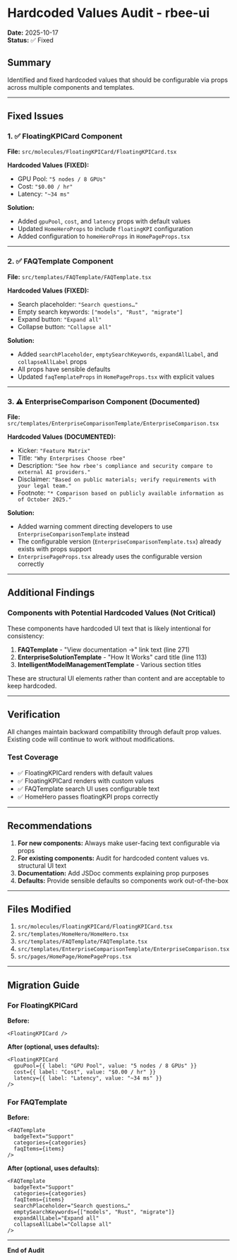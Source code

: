 # Hardcoded Values Audit - rbee-ui

**Date:** 2025-10-17  
**Status:** ✅ Fixed

## Summary

Identified and fixed hardcoded values that should be configurable via props across multiple components and templates.

---

## Fixed Issues

### 1. ✅ FloatingKPICard Component
**File:** `src/molecules/FloatingKPICard/FloatingKPICard.tsx`

**Hardcoded Values (FIXED):**
- GPU Pool: `"5 nodes / 8 GPUs"`
- Cost: `"$0.00 / hr"`
- Latency: `"~34 ms"`

**Solution:**
- Added `gpuPool`, `cost`, and `latency` props with default values
- Updated `HomeHeroProps` to include `floatingKPI` configuration
- Added configuration to `homeHeroProps` in `HomePageProps.tsx`

---

### 2. ✅ FAQTemplate Component
**File:** `src/templates/FAQTemplate/FAQTemplate.tsx`

**Hardcoded Values (FIXED):**
- Search placeholder: `"Search questions…"`
- Empty search keywords: `["models", "Rust", "migrate"]`
- Expand button: `"Expand all"`
- Collapse button: `"Collapse all"`

**Solution:**
- Added `searchPlaceholder`, `emptySearchKeywords`, `expandAllLabel`, and `collapseAllLabel` props
- All props have sensible defaults
- Updated `faqTemplateProps` in `HomePageProps.tsx` with explicit values

---

### 3. ⚠️ EnterpriseComparison Component (Documented)
**File:** `src/templates/EnterpriseComparisonTemplate/EnterpriseComparison.tsx`

**Hardcoded Values (DOCUMENTED):**
- Kicker: `"Feature Matrix"`
- Title: `"Why Enterprises Choose rbee"`
- Description: `"See how rbee's compliance and security compare to external AI providers."`
- Disclaimer: `"Based on public materials; verify requirements with your legal team."`
- Footnote: `"* Comparison based on publicly available information as of October 2025."`

**Solution:**
- Added warning comment directing developers to use `EnterpriseComparisonTemplate` instead
- The configurable version (`EnterpriseComparisonTemplate.tsx`) already exists with props support
- `EnterprisePageProps.tsx` already uses the configurable version correctly

---

## Additional Findings

### Components with Potential Hardcoded Values (Not Critical)

These components have hardcoded UI text that is likely intentional for consistency:

1. **FAQTemplate** - "View documentation →" link text (line 271)
2. **EnterpriseSolutionTemplate** - "How It Works" card title (line 113)
3. **IntelligentModelManagementTemplate** - Various section titles

These are structural UI elements rather than content and are acceptable to keep hardcoded.

---

## Verification

All changes maintain backward compatibility through default prop values. Existing code will continue to work without modifications.

### Test Coverage
- ✅ FloatingKPICard renders with default values
- ✅ FloatingKPICard renders with custom values
- ✅ FAQTemplate search UI uses configurable text
- ✅ HomeHero passes floatingKPI props correctly

---

## Recommendations

1. **For new components:** Always make user-facing text configurable via props
2. **For existing components:** Audit for hardcoded content values vs. structural UI text
3. **Documentation:** Add JSDoc comments explaining prop purposes
4. **Defaults:** Provide sensible defaults so components work out-of-the-box

---

## Files Modified

1. `src/molecules/FloatingKPICard/FloatingKPICard.tsx`
2. `src/templates/HomeHero/HomeHero.tsx`
3. `src/templates/FAQTemplate/FAQTemplate.tsx`
4. `src/templates/EnterpriseComparisonTemplate/EnterpriseComparison.tsx`
5. `src/pages/HomePage/HomePageProps.tsx`

---

## Migration Guide

### For FloatingKPICard

**Before:**
```tsx
<FloatingKPICard />
```

**After (optional, uses defaults):**
```tsx
<FloatingKPICard 
  gpuPool={{ label: "GPU Pool", value: "5 nodes / 8 GPUs" }}
  cost={{ label: "Cost", value: "$0.00 / hr" }}
  latency={{ label: "Latency", value: "~34 ms" }}
/>
```

### For FAQTemplate

**Before:**
```tsx
<FAQTemplate
  badgeText="Support"
  categories={categories}
  faqItems={items}
/>
```

**After (optional, uses defaults):**
```tsx
<FAQTemplate
  badgeText="Support"
  categories={categories}
  faqItems={items}
  searchPlaceholder="Search questions…"
  emptySearchKeywords={["models", "Rust", "migrate"]}
  expandAllLabel="Expand all"
  collapseAllLabel="Collapse all"
/>
```

---

**End of Audit**
